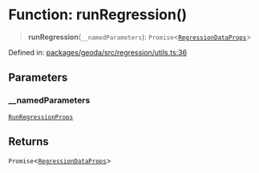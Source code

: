 # Function: runRegression()

> **runRegression**(`__namedParameters`): `Promise`\<[`RegressionDataProps`](../type-aliases/RegressionDataProps.md)\>

Defined in: [packages/geoda/src/regression/utils.ts:36](https://github.com/GeoDaCenter/openassistant/blob/2cb8f20a901f3385efeb40778248119c5e49db78/packages/geoda/src/regression/utils.ts#L36)

## Parameters

### \_\_namedParameters

[`RunRegressionProps`](../type-aliases/RunRegressionProps.md)

## Returns

`Promise`\<[`RegressionDataProps`](../type-aliases/RegressionDataProps.md)\>
